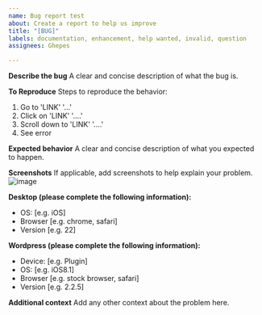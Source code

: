 ```yaml
---
name: Bug report test
about: Create a report to help us improve
title: "[BUG]"
labels: documentation, enhancement, help wanted, invalid, question
assignees: Ghepes

---
```


**Describe the bug**
A clear and concise description of what the bug is.

**To Reproduce**
Steps to reproduce the behavior:
1. Go to 'LINK' '...'
2. Click on 'LINK' '....'
3. Scroll down to 'LINK' '....'
4. See error

**Expected behavior**
A clear and concise description of what you expected to happen.

**Screenshots**
If applicable, add screenshots to help explain your problem.
![image](https://github.com/user-attachments/assets/ec42e12b-fe07-454d-aa4f-17b72607834f)


**Desktop (please complete the following information):**
 - OS: [e.g. iOS]
 - Browser [e.g. chrome, safari]
 - Version [e.g. 22]

**Wordpress (please complete the following information):**
 - Device: [e.g. Plugin]
 - OS: [e.g. iOS8.1]
 - Browser [e.g. stock browser, safari]
 - Version [e.g. 2.2.5]

**Additional context**
Add any other context about the problem here.
